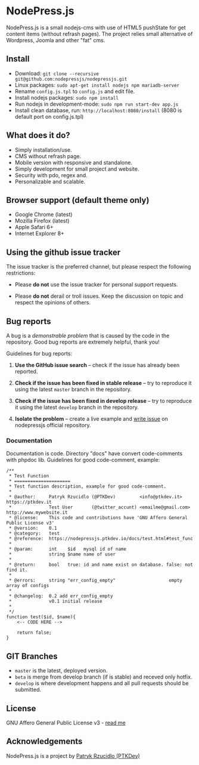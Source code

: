 # NodePress.js

NodePress.js is a small nodejs-cms with use of HTML5 pushState for get content items (without refrash pages).
The project relies small alternative of Wordpress, Joomla and other "fat" cms.

## Install
* Download: `git clone --recursive git@github.com:nodepressjs/nodepressjs.git`
* Linux packages: `sudo apt-get install nodejs npm mariadb-server`
* Rename `config.js.tpl` to `config.js` and edit file.
* Install nodejs packages: `sudo npm install`
* Run nodejs in development-mode: `sudo npm run start-dev app.js`
* Install clean database, run: `http://localhost:8080/install` (8080 is default port on config.js.tpl)

## What does it do?

* Simply installation/use.
* CMS without refrash page.
* Mobile version with responsive and standalone.
* Simply development for small project and website.
* Security with pdo, regex and.
* Personalizable and scalable.

## Browser support (default theme only)

* Google Chrome (latest)
* Mozilla Firefox (latest)
* Apple Safari 6+
* Internet Explorer 8+

## Using the github issue tracker

The issue tracker is the preferred channel, but please respect the following restrictions:

* Please **do not** use the issue tracker for personal support requests.

* Please **do not** derail or troll issues. Keep the discussion on topic and respect the opinions of others.

## Bug reports

A bug is a _demonstrable problem_ that is caused by the code in the repository.
Good bug reports are extremely helpful, thank you!

Guidelines for bug reports:

1. **Use the GitHub issue search** – check if the issue has already been reported.

2. **Check if the issue has been fixed in stable release** – try to reproduce it using
   the latest `master` branch in the repository.

2. **Check if the issue has been fixed in develop release** – try to reproduce it using
   the latest `develop` branch in the repository.

4. **Isolate the problem** – create a live example and [write issue](https://github.com/nodepressjs/issues)
   on nodepressjs official repository.

### Documentation

Documentation is code. Directory "docs" have convert code-comments with phpdoc lib.
Guidelines for good code-comment, example:

```
/**
 * Test Function
 * =====================
 * Test function description, example for good code-comment.
 *
 * @author:     Patryk Rzucidlo (@PTKDev)         <info@ptkdev.it> https://ptkdev.it
 * 				Test User       (@twitter_accunt) <emailme@gmail.com> http://www.mywebsite.it
 * @license:    This code and contributions have 'GNU Affero General Public License v3'
 * @version:    0.1
 * @category:   test
 * @reference:  https://nodepressjs.ptkdev.io/docs/test.html#test_func
 *
 * @param:      int    $id   mysql id of name
 * 				string $name name of user
 *
 * @return:		bool   true: id and name exist on database. false: not find it.
 *
 * @errors:     string "err_config_empty"                    empty array of configs
 *
 * @changelog:  0.2 add err_config_empty
 *				v0.1 initial release
 *
 */
function test($id, $name){
	<-- CODE HERE -->

	return false;
}
```

## GIT Branches
- `master` is the latest, deployed version.
- `beta` is merge from develop branch (if is stable) and receved only hotfix.
- `develop` is where development happens and all pull requests should be submitted.

## License

GNU Affero General Public License v3 - [read me](http://www.gnu.org/licenses/agpl-3.0.html)

## Acknowledgements

NodePress.js is a project by [Patryk Rzucidlo (PTKDev)](https://ptkdev.it)
